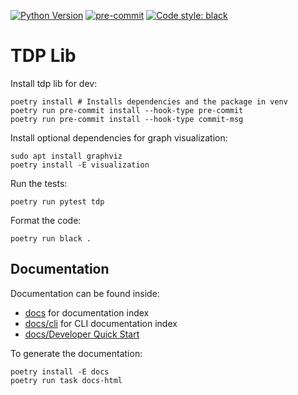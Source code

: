 [![Python Version](https://img.shields.io/badge/python-3.6+-blue.svg)](https://www.python.org/)
[![pre-commit](https://img.shields.io/badge/pre--commit-enabled-brightgreen?logo=pre-commit&logoColor=white)](https://github.com/pre-commit/pre-commit)
[![Code style: black](https://img.shields.io/badge/code%20style-black-000000.svg)](https://github.com/psf/black)

# TDP Lib

Install tdp lib for dev:
```
poetry install # Installs dependencies and the package in venv
poetry run pre-commit install --hook-type pre-commit
poetry run pre-commit install --hook-type commit-msg
```

Install optional dependencies for graph visualization:
```
sudo apt install graphviz
poetry install -E visualization
```

Run the tests:
```
poetry run pytest tdp
```

Format the code:
```
poetry run black .
```

## Documentation

Documentation can be found inside:

* [docs](docs/developer/index.rst) for documentation index
* [docs/cli](docs/developer/cli/index.rst) for CLI documentation index
* [docs/Developer Quick Start](docs/developer/cli/developer_quick_start.rst)

To generate the documentation:

```
poetry install -E docs
poetry run task docs-html
```
